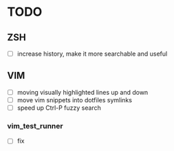 TODO
====

## ZSH
 - [ ] increase history, make it more searchable and useful

## VIM
 - [ ] moving visually highlighted lines up and down
 - [ ] move vim snippets into dotfiles symlinks
 - [ ] speed up Ctrl-P fuzzy search

### vim_test_runner
 - [ ] fix

